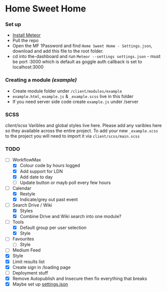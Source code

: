 # Home Sweet Home

### Set up
- [Install Meteor](https://www.meteor.com/install)
- Pull the repo
- Open the MF 1Password and find `Home Sweet Home - Settings.json`, download and add this file to the root folder.
- cd into the-dashboard and run `Meteor --settings settings.json` - must be port :3000 which is default as goggle auth callback is set to localhost:3000


### Creating a module *(example)*
- Create module folder under `/client/modules/example`
- `example.html`, `example.js` & `_example.scss` live in this folder
- If you need server side code create `example.js` under /server


### SCSS
*client/scss*
Varibles and global styles live here. Please add any varibles here so they available across the entire project.
To add your new `_example.scss` to the project you will need to import it via `client/scss/main.scss`


### TODO
- [ ] WorkflowMax
  - [x] Colour code by hours logged
  - [x] Add support for LDN
  - [x] Add date to day
  - [ ] Update button or mayb poll every few hours
- [ ] Calendar
  - [x] Restyle
  - [x] Indicate/grey out past event
- [ ] Search Drive / Wiki
  - [x] Styles
  - [x] Combine Drive and Wiki search into one module?
- [ ] Tools
  - [x] Default group per user selection
  - [x] Style
- [ ] Favourites
  - [ ] Style
- [ ] Medium Feed
 - [x] Style
 - [x] Limit results list
- [x] Create sign in /loading page
- [ ] Deployment stuff
 - [x] Remove Autopublish and Insecure then fix everything that breaks
 - [x] Maybe set up [settings.json](https://themeteorchef.com/snippets/making-use-of-settings-json/)
